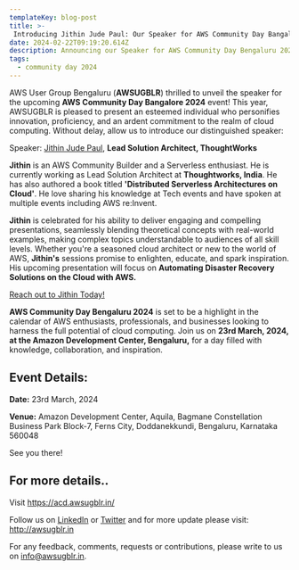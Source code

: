 ```yaml
---
templateKey: blog-post
title: >-
 Introducing Jithin Jude Paul: Our Speaker for AWS Community Day Bangalore 2024!
date: 2024-02-22T09:19:20.614Z
description: Announcing our Speaker for AWS Community Day Bengaluru 2024.
tags:
  - community day 2024
---
```


AWS User Group Bengaluru (**AWSUGBLR**) thrilled to unveil the speaker for the upcoming **AWS Community Day Bangalore 2024** event! This year, AWSUGBLR is pleased to present an esteemed individual who personifies innovation, proficiency, and an ardent commitment to the realm of cloud computing. Without delay, allow us to introduce our distinguished speaker:

Speaker: [Jithin Jude Paul](https://jithinjudepaul.com/about-me/), **Lead Solution Architect, ThoughtWorks**

**Jithin** is an AWS Community Builder and a Serverless enthusiast. He is currently working as Lead Solution Architect at **Thoughtworks, India**. He has also authored a book titled **'Distributed Serverless Architectures on Cloud'**. He love sharing his knowledge at Tech events and have spoken at multiple events including AWS re:Invent.

**Jithin** is celebrated for his ability to deliver engaging and compelling presentations, seamlessly blending theoretical concepts with real-world examples, making complex topics understandable to audiences of all skill levels. Whether you're a seasoned cloud architect or new to the world of AWS, **Jithin's** sessions promise to enlighten, educate, and spark inspiration. His upcoming presentation will focus on **Automating Disaster Recovery Solutions on the Cloud with AWS.**

[Reach out to Jithin Today!](https://jithinjudepaul.com/about-me/)

**AWS Community Day Bengaluru 2024** is set to be a highlight in the calendar of AWS enthusiasts, professionals, and businesses looking to harness the full potential of cloud computing. Join us on **23rd March, 2024, at the Amazon Development Center, Bengaluru,** for a day filled with knowledge, collaboration, and inspiration.

## Event Details:

**Date:** 23rd March, 2024

**Venue:** Amazon Development Center, Aquila, Bagmane Constellation Business Park Block-7, Ferns City, Doddanekkundi, Bengaluru, Karnataka 560048

See you there!

## For more details..

Visit  <https://acd.awsugblr.in/>

Follow us on [LinkedIn](https://www.linkedin.com/in/awsugblr/) or [Twitter](https://twitter.com/awsugblr) and for more update please visit: <http://awsugblr.in>

For any feedback, comments, requests or contributions, please write to us on [info@awsugblr.in](<mailto: info@awsugblr.in>).